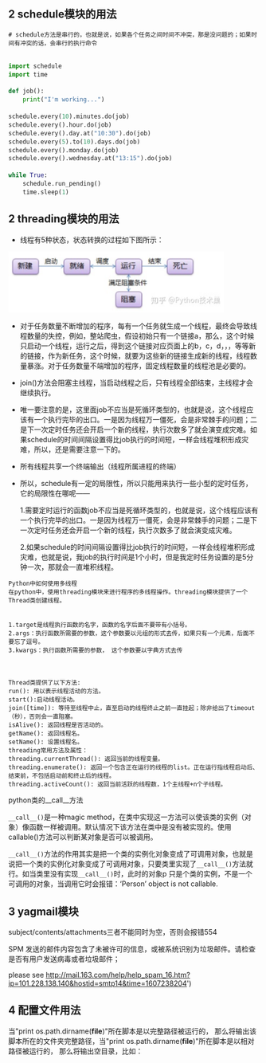 ## 2 schedule模块的用法

```
# schedule方法是串行的，也就是说，如果各个任务之间时间不冲突，那是没问题的；如果时间有冲突的话，会串行的执行命令


```



```python
import schedule
import time
 
def job():
    print("I'm working...")
 
schedule.every(10).minutes.do(job)
schedule.every().hour.do(job)
schedule.every().day.at("10:30").do(job)
schedule.every(5).to(10).days.do(job)
schedule.every().monday.do(job)
schedule.every().wednesday.at("13:15").do(job)
 
while True:
    schedule.run_pending()
    time.sleep(1)
```





## 2 threading模块的用法

-  线程有5种状态，状态转换的过程如下图所示： 

  <img src="tips.assets/1607169139053.png" alt="1607169139053" style="zoom:50%;" />

-  对于任务数量不断增加的程序，每有一个任务就生成一个线程，最终会导致线程数量的失控，例如，整站爬虫，假设初始只有一个链接a，那么，这个时候只启动一个线程，运行之后，得到这个链接对应页面上的b，c，d，，，等等新的链接，作为新任务，这个时候，就要为这些新的链接生成新的线程，线程数量暴涨。对于任务数量不端增加的程序，固定线程数量的线程池是必要的。 

- join()方法会阻塞主线程，当启动线程之后，只有线程全部结束，主线程才会继续执行。

-  唯一要注意的是，这里面job不应当是死循环类型的，也就是说，这个线程应该有一个执行完毕的出口。一是因为线程万一僵死，会是非常棘手的问题；二是下一次定时任务还会开启一个新的线程，执行次数多了就会演变成灾难。如果schedule的时间间隔设置得比job执行的时间短，一样会线程堆积形成灾难，所以，还是需要注意一下的。 

- 所有线程共享一个终端输出（线程所属进程的终端） 

- 所以，schedule有一定的局限性，所以只能用来执行一些小型的定时任务，它的局限性在哪呢——

  1.需要定时运行的函数job不应当是死循环类型的，也就是说，这个线程应该有一个执行完毕的出口。一是因为线程万一僵死，会是非常棘手的问题；二是下一次定时任务还会开启一个新的线程，执行次数多了就会演变成灾难。

  2.如果schedule的时间间隔设置得比job执行的时间短，一样会线程堆积形成灾难，也就是说，我job的执行时间是1个小时，但是我定时任务设置的是5分钟一次，那就会一直堆积线程。

```
Python中如何使用多线程
在python中，使用threading模块来进行程序的多线程操作。threading模块提供了一个Thread类创建线程。


1.target是线程执行函数的名字，函数的名字后面不要带有小括号。
2.args：执行函数所需要的参数，这个参数要以元组的形式去传，如果只有一个元素，后面不要忘了逗号。
3.kwargs：执行函数所需要的参数， 这个参数要以字典方式去传

 

Thread类提供了以下方法:
run(): 用以表示线程活动的方法。
start():启动线程活动。
join([time]): 等待至线程中止，直至启动的线程终止之前一直挂起；除非给出了timeout（秒），否则会一直阻塞。
isAlive(): 返回线程是否活动的。
getName(): 返回线程名。
setName(): 设置线程名。
threading常用方法及属性：
threading.currentThread(): 返回当前的线程变量。
threading.enumerate(): 返回一个包含正在运行的线程的list。正在运行指线程启动后、结束前，不包括启动前和终止后的线程。
threading.activeCount(): 返回当前活跃的线程数，1个主线程+n个子线程。
```

python类的__call__方法

`__call__()`是一种magic method，在类中实现这一方法可以使该类的实例（对象）像函数一样被调用。默认情况下该方法在类中是没有被实现的。使用callable()方法可以判断某对象是否可以被调用。

`__call__()`方法的作用其实是把一个类的实例化对象变成了可调用对象，也就是说把一个类的实例化对象变成了可调用对象，只要类里实现了`__call__()`方法就行。如当类里没有实现`__call__()`时，此时的对象p 只是个类的实例，不是一个可调用的对象，当调用它时会报错：‘Person’ object is not callable.



## 3 yagmail模块

 subject/contents/attachments三者不能同时为空，否则会报错554

SPM 发送的邮件内容包含了未被许可的信息，或被系统识别为垃圾邮件。请检查是否有用户发送病毒或者垃圾邮件； 

please see http://mail.163.com/help/help_spam_16.htm?ip=101.228.138.140&hostid=smtp14&time=1607238204')


## 4 配置文件用法
当"print os.path.dirname(__file__)"所在脚本是以完整路径被运行的， 那么将输出该脚本所在的文件夹完整路径，当"print os.path.dirname(__file__)"所在脚本是以相对路径被运行的， 那么将输出空目录，比如：
